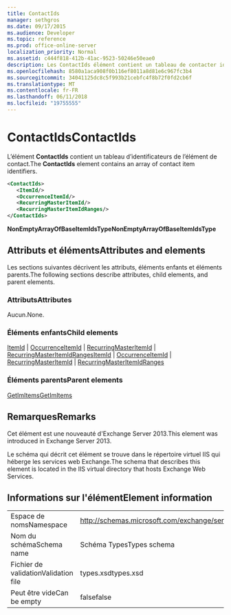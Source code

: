 ```yaml
---
title: ContactIds
manager: sethgros
ms.date: 09/17/2015
ms.audience: Developer
ms.topic: reference
ms.prod: office-online-server
localization_priority: Normal
ms.assetid: c444f818-412b-41ac-9523-50246e50eae0
description: Les ContactIds élément contient un tableau de contacter identificateurs d’élément.
ms.openlocfilehash: 8580a1aca908f0b116ef8011a8d81e6c967fc3b4
ms.sourcegitcommit: 34041125dc8c5f993b21cebfc4f8b72f0fd2cb6f
ms.translationtype: MT
ms.contentlocale: fr-FR
ms.lasthandoff: 06/11/2018
ms.locfileid: "19755555"
---
```

# <a name="contactids"></a><span data-ttu-id="06e01-103">ContactIds</span><span class="sxs-lookup"><span data-stu-id="06e01-103">ContactIds</span></span>

<span data-ttu-id="06e01-104">L’élément **ContactIds** contient un tableau d’identificateurs de l’élément de contact.</span><span class="sxs-lookup"><span data-stu-id="06e01-104">The **ContactIds** element contains an array of contact item identifiers.</span></span> 
  
```XML
<ContactIds>
   <ItemId/>
   <OccurrenceItemId/>
   <RecurringMasterItemId/>
   <RecurringMasterItemIdRanges/>
</ContactIds>
```

 <span data-ttu-id="06e01-105">**NonEmptyArrayOfBaseItemIdsType**</span><span class="sxs-lookup"><span data-stu-id="06e01-105">**NonEmptyArrayOfBaseItemIdsType**</span></span>
## <a name="attributes-and-elements"></a><span data-ttu-id="06e01-106">Attributs et éléments</span><span class="sxs-lookup"><span data-stu-id="06e01-106">Attributes and elements</span></span>

<span data-ttu-id="06e01-107">Les sections suivantes décrivent les attributs, éléments enfants et éléments parents.</span><span class="sxs-lookup"><span data-stu-id="06e01-107">The following sections describe attributes, child elements, and parent elements.</span></span>
  
### <a name="attributes"></a><span data-ttu-id="06e01-108">Attributs</span><span class="sxs-lookup"><span data-stu-id="06e01-108">Attributes</span></span>

<span data-ttu-id="06e01-109">Aucun.</span><span class="sxs-lookup"><span data-stu-id="06e01-109">None.</span></span>
  
### <a name="child-elements"></a><span data-ttu-id="06e01-110">Éléments enfants</span><span class="sxs-lookup"><span data-stu-id="06e01-110">Child elements</span></span>

<span data-ttu-id="06e01-111">[ItemId](itemid.md) | [OccurrenceItemId](occurrenceitemid.md) | [RecurringMasterItemId](recurringmasteritemid.md) | [RecurringMasterItemIdRanges](recurringmasteritemidranges.md)</span><span class="sxs-lookup"><span data-stu-id="06e01-111">[ItemId](itemid.md) | [OccurrenceItemId](occurrenceitemid.md) | [RecurringMasterItemId](recurringmasteritemid.md) | [RecurringMasterItemIdRanges](recurringmasteritemidranges.md)</span></span>
  
### <a name="parent-elements"></a><span data-ttu-id="06e01-112">Éléments parents</span><span class="sxs-lookup"><span data-stu-id="06e01-112">Parent elements</span></span>

[<span data-ttu-id="06e01-113">GetImItems</span><span class="sxs-lookup"><span data-stu-id="06e01-113">GetImItems</span></span>](getimitems.md)
  
## <a name="remarks"></a><span data-ttu-id="06e01-114">Remarques</span><span class="sxs-lookup"><span data-stu-id="06e01-114">Remarks</span></span>

<span data-ttu-id="06e01-115">Cet élément est une nouveauté d'Exchange Server 2013.</span><span class="sxs-lookup"><span data-stu-id="06e01-115">This element was introduced in Exchange Server 2013.</span></span>
  
<span data-ttu-id="06e01-116">Le schéma qui décrit cet élément se trouve dans le répertoire virtuel IIS qui héberge les services web Exchange.</span><span class="sxs-lookup"><span data-stu-id="06e01-116">The schema that describes this element is located in the IIS virtual directory that hosts Exchange Web Services.</span></span>
  
## <a name="element-information"></a><span data-ttu-id="06e01-117">Informations sur l'élément</span><span class="sxs-lookup"><span data-stu-id="06e01-117">Element information</span></span>

|||
|:-----|:-----|
|<span data-ttu-id="06e01-118">Espace de noms</span><span class="sxs-lookup"><span data-stu-id="06e01-118">Namespace</span></span>  <br/> |http://schemas.microsoft.com/exchange/services/2006/types  <br/> |
|<span data-ttu-id="06e01-119">Nom du schéma</span><span class="sxs-lookup"><span data-stu-id="06e01-119">Schema name</span></span>  <br/> |<span data-ttu-id="06e01-120">Schéma Types</span><span class="sxs-lookup"><span data-stu-id="06e01-120">Types schema</span></span>  <br/> |
|<span data-ttu-id="06e01-121">Fichier de validation</span><span class="sxs-lookup"><span data-stu-id="06e01-121">Validation file</span></span>  <br/> |<span data-ttu-id="06e01-122">types.xsd</span><span class="sxs-lookup"><span data-stu-id="06e01-122">types.xsd</span></span>  <br/> |
|<span data-ttu-id="06e01-123">Peut être vide</span><span class="sxs-lookup"><span data-stu-id="06e01-123">Can be empty</span></span>  <br/> |<span data-ttu-id="06e01-124">false</span><span class="sxs-lookup"><span data-stu-id="06e01-124">false</span></span>  <br/> |
   

